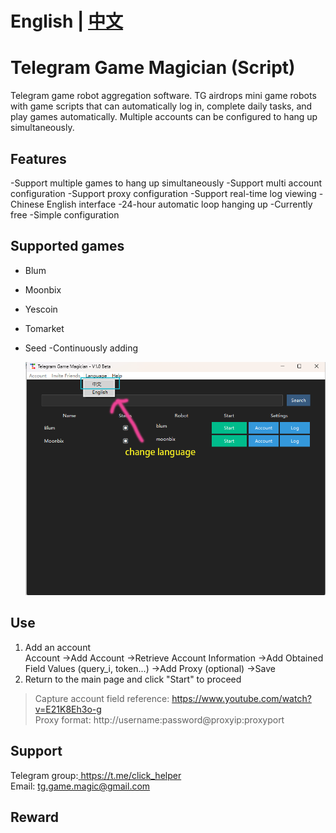 # English | [中文](https://github.com/tg-game-magic/telegram-game-magician/blob/main/README-cn.md)


# Telegram Game Magician (Script)  
Telegram game robot aggregation software. TG airdrops mini game robots with game scripts that can automatically log in, complete daily tasks, and play games automatically. Multiple accounts can be configured to hang up simultaneously.  
   
## Features  
-Support multiple games to hang up simultaneously 
-Support multi account configuration 
-Support proxy configuration 
-Support real-time log viewing 
-Chinese English interface 
-24-hour automatic loop hanging up 
-Currently free 
-Simple configuration 
   
## Supported games
- Blum
- Moonbix
- Yescoin
- Tomarket
- Seed
-Continuously adding

  ![main frame]( https://github.com/tg-game-magic/telegram-game-magician/blob/main/tgmagic.png)   
  
## Use
1. Add an account  
Account ->Add Account ->Retrieve Account Information ->Add Obtained Field Values (query_i, token...) ->Add Proxy (optional) ->Save  
2. Return to the main page and click "Start" to proceed
> Capture account field reference: https://www.youtube.com/watch?v=E21K8Eh3o-g   
> Proxy format: http://username:password@proxyip:proxyport  
>  
## Support
Telegram group:[ https://t.me/click_helper ]( https://t.me/click_helper )   
Email:  tg.game.magic@gmail.com    
## Reward
